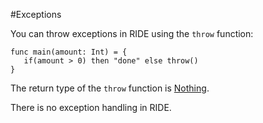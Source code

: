 #Exceptions

You can throw exceptions in RIDE using the `throw` function:
```
func main(amount: Int) = {
   if(amount > 0) then "done" else throw()
}
```
The return type of the `throw` function is [Nothing](/ride/data-types.md).

There is no exception handling in RIDE.
